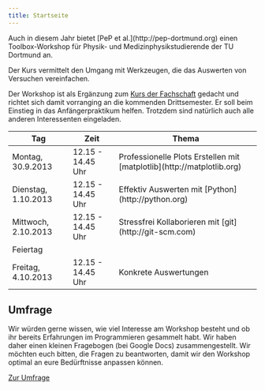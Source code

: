```yaml
---
title: Startseite
---
```


<p class="lead">
Auch in diesem Jahr bietet [PeP et al.](http://pep-dortmund.org) einen Toolbox-Workshop für Physik- und Medizinphysikstudierende der TU Dortmund an.
</p>

<p class="lead">
Der Kurs vermittelt den Umgang mit Werkzeugen, die das Auswerten von Versuchen vereinfachen.
</p>

Der Workshop ist als Ergänzung zum [Kurs der Fachschaft](http://project.het.physik.tu-dortmund.de/apkurs/) gedacht und richtet sich damit vorranging an die kommenden Drittsemester. Er soll beim Einstieg in das Anfängerpraktikum helfen. Trotzdem sind natürlich auch alle anderen Interessenten eingeladen.

<div class="container">
<table class="table table-hover">
<thead>
  <tr>
    <th>Tag</th>
    <th>Zeit</th>
    <th>Thema</th>
  </tr>
</thead>
<tbody>
  <tr>
    <td>Montag, 30.9.2013</td>
    <td>12.15 - 14.45 Uhr</td>
    <td>Professionelle Plots Erstellen mit [matplotlib](http://matplotlib.org)</td>
  </tr>
  <tr>
    <td>Dienstag, 1.10.2013</td>
    <td>12.15 - 14.45 Uhr</td>
    <td>Effektiv Auswerten mit [Python](http://python.org)</td>
  </tr>
  <tr>
    <td>Mittwoch, 2.10.2013</td>
    <td>12.15 - 14.45 Uhr</td>
    <td>Stressfrei Kollaborieren mit [git](http://git-scm.com)</td>
  </tr>
  <tr class="warning">
    <td colspan=3> Feiertag </td>
  </tr>
  <tr>
    <td>Freitag, 4.10.2013</td>
    <td>12.15 - 14.45 Uhr</td>
    <td>Konkrete Auswertungen</td>
  </tr>
</tbody>
</table>
</div>

## Umfrage
Wir würden gerne wissen, wie viel Interesse am Workshop besteht und ob ihr bereits Erfahrungen im Programmieren gesammelt habt. Wir haben daher einen kleinen Fragebogen (bei Google Docs) zusammengestellt. Wir möchten euch bitten, die Fragen zu beantworten, damit wir den Workshop optimal an eure Bedürftnisse anpassen können.

<a class="btn btn-large btn-primary pull-right" href="https://docs.google.com/forms/d/1jwsShefaa-8EaEv908DNOftL4_KIegGkKELOnQ4ttw4/viewform">Zur Umfrage</a>
